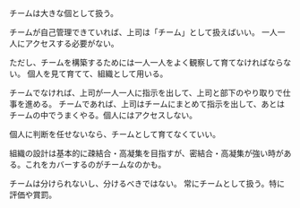 チームは大きな個として扱う。

チームが自己管理できていれば、上司は「チーム」として扱えばいい。
一人一人にアクセスする必要がない。

ただし、チームを構築するためには一人一人をよく観察して育てなければならない。
個人を見て育てて、組織として用いる。

チームでなければ、上司が一人一人に指示を出して、上司と部下のやり取りで仕事を進める。
チームであれば、上司はチームにまとめて指示を出して、あとはチームの中でうまくやる。個人にはアクセスしない。

個人に判断を任せないなら、チームとして育てなくていい。

組織の設計は基本的に疎結合・高凝集を目指すが、密結合・高凝集が強い時がある。これをカバーするのがチームなのかも。

チームは分けられないし、分けるべきではない。
常にチームとして扱う。特に評価や賞罰。
